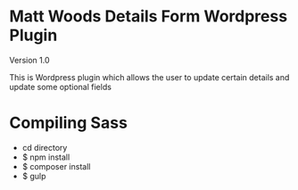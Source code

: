 # Matt Woods Details Form Wordpress Plugin

Version 1.0

This is Wordpress plugin which allows the user to update certain details and update some optional fields

# Compiling Sass

* cd directory
* $ npm install
* $ composer install
* $ gulp
